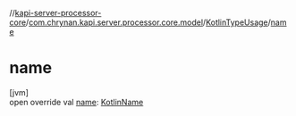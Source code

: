 //[kapi-server-processor-core](../../../index.md)/[com.chrynan.kapi.server.processor.core.model](../index.md)/[KotlinTypeUsage](index.md)/[name](name.md)

# name

[jvm]\
open override val [name](name.md): [KotlinName](../-kotlin-name/index.md)
